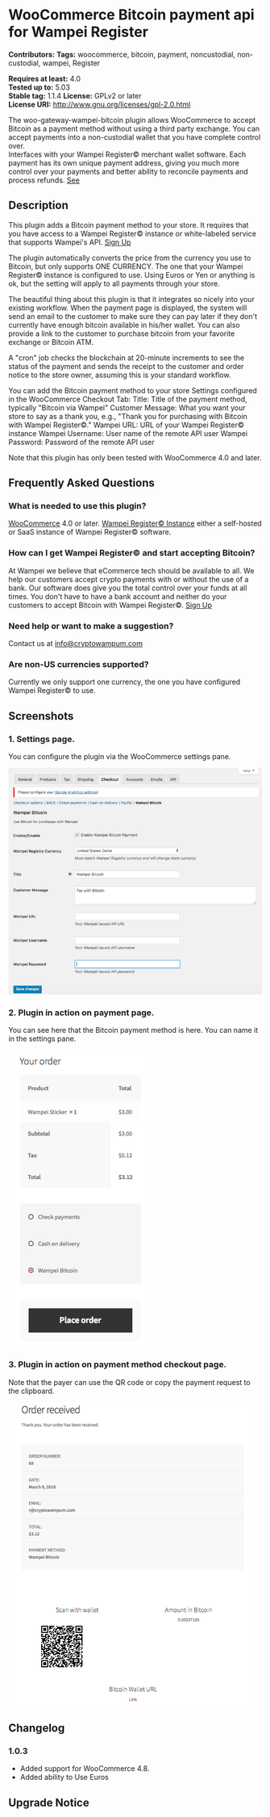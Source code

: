 # WooCommerce Bitcoin payment api for Wampei Register #
**Contributors:** 
**Tags:** woocommerce, bitcoin, payment, noncustodial, non-custodial, wampei, Register

**Requires at least:** 4.0  
**Tested up to:** 5.03  
**Stable tag:** 1.1.4
**License:** GPLv2 or later  
**License URI:** http://www.gnu.org/licenses/gpl-2.0.html


The woo-gateway-wampei-bitcoin plugin allows WooCommerce to accept Bitcoin as a payment method without using a third party exchange. You can accept payments into a non-custodial wallet that you have complete control over.  
Interfaces with your Wampei Register© merchant wallet software.  Each payment has its own unique payment address, giving you much more control over your payments and better ability to reconcile payments and process refunds. [See](http://wampei.com/blog/woocommerce/plugin/ecommerce/using_wampei_woocommerce_plugin.html)

## Description ##

This plugin adds a Bitcoin payment method to your store.  It requires that you have access to a Wampei Register© instance or white-labeled service that supports Wampei's API. [Sign Up](http://wampei.com/contact/index.html)  

The plugin automatically converts the price from the currency you use to Bitcoin, but only supports ONE CURRENCY.  The one that your Wampei Register© instance is configured to use.  Using Euros or Yen or anything is ok, but the setting will apply to all payments through your store.

The beautiful thing about this plugin is that it integrates so nicely into your existing workflow.  When the payment page is displayed, the system will send an email to the customer to make sure they can pay later if they don't currently have enough bitcoin available in his/her wallet.  You can also provide a link to the customer to purchase bitcoin from your favorite exchange or Bitcoin ATM.

A "cron" job checks the blockchain at 20-minute increments to see the status of the payment and sends the receipt to the customer and order notice to the store owner, assuming this is your standard workflow.

You can add the Bitcoin payment method to your store
Settings configured in the WooCommerce Checkout Tab:
Title: Title of the payment method, typically "Bitcoin via Wampei"
Customer Message: What you want your store to say as a thank you, e.g., "Thank you for purchasing with Bitcoin with Wampei Register©."
Wampei URL: URL of your Wampei Register© instance
Wampei Username: User name of the remote API user
Wampei Password: Password of the remote API user

Note that this plugin has only been tested with WooCommerce 4.0 and later.


## Frequently Asked Questions ##


### What is needed to use this plugin? ###

[WooCommerce](http://wordpress.org/plugins/woocommerce/) 4.0 or later.
[Wampei Register© Instance](http://wampei.com) either a self-hosted or SaaS instance of Wampei Register© software.  

### How can I get Wampei Register© and start accepting Bitcoin? ###

At Wampei we believe that eCommerce tech should be available to all. We help our customers accept crypto payments with or without the use of a bank. Our software does give you the total control over your funds at all times. You don't have to have a bank account and neither do your customers to accept Bitcoin with Wampei Register©.
[Sign Up](http://wampei.com/contact/index.html)

### Need help or want to make a suggestion? ###

Contact us at info@cryptowampum.com

### Are non-US currencies supported? ###
Currently we only support one currency, the one you have configured Wampei Register© to use.
## Screenshots ##

### 1. Settings page. ###
You can configure the plugin via the WooCommerce settings pane.



![Settings pane](assets/screenshot-1.png)

### 2. Plugin in action on payment page. ###
You can see here that the Bitcoin payment method is here.  You can name it in the settings pane.

![Plugin in action.](assets/screenshot-2.png)


### 3. Plugin in action on payment method checkout page. ###
Note that the payer can use the QR code or copy the payment request to the clipboard.

![Payment Page](assets/screenshot-3.png)

## Changelog ##

### 1.0.3 ###

- Added support for WooCommerce 4.8.
- Added ability to Use Euros
## Upgrade Notice ##

